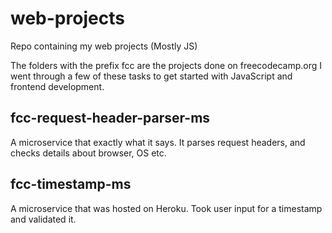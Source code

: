 # web-projects

Repo containing my web projects (Mostly JS)

The folders with the prefix fcc are the projects done on freecodecamp.org
I went through a few of these tasks to get started with JavaScript and frontend development.


## fcc-request-header-parser-ms
A microservice that exactly what it says. It parses request headers, and checks details about browser, OS etc.

## fcc-timestamp-ms
A microservice that was hosted on Heroku. Took user input for a timestamp and validated it.